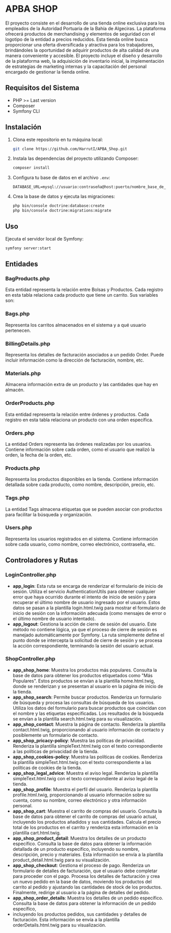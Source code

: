 # APBA SHOP


El proyecto consiste en el desarrollo de una tienda online exclusiva para los empleados de la Autoridad Portuaria de la Bahía de Algeciras. 
La plataforma ofrecerá productos de merchandising y elementos de seguridad con el logotipo de la entidad a precios reducidos. 
Esta tienda online busca proporcionar una oferta diversificada y atractiva para los trabajadores, brindándoles la oportunidad de adquirir 
productos de alta calidad de una manera conveniente y accesible. El proyecto incluye el diseño y desarrollo de la plataforma web, la adquisición de 
inventario inicial, la implementación de estrategias de marketing internas y la capacitación del personal encargado de gestionar la tienda online.

## Requisitos del Sistema

- PHP >= Last version
- Composer
- Symfony CLI

## Instalación

1. Clona este repositorio en tu máquina local:

    ```bash
    git clone https://github.com/HarrutI/APBA_Shop.git
    ```

2. Instala las dependencias del proyecto utilizando Composer:

    ```bash
    composer install
    ```

3. Configura tu base de datos en el archivo `.env`:

    ```
    DATABASE_URL=mysql://usuario:contraseña@host:puerto/nombre_base_de_datos
    ```

4. Crea la base de datos y ejecuta las migraciones:

    ```bash
    php bin/console doctrine:database:create
    php bin/console doctrine:migrations:migrate
    ```

## Uso

Ejecuta el servidor local de Symfony:

```bash
symfony server:start
```

## Entidades

### BagProducts.php
Esta entidad representa la relación entre Bolsas y Productos. Cada registro en esta tabla relaciona cada producto que tiene un carrito. 
Sus variables son:

### Bags.php
Representa los carritos almacenados en el sistema y a qué usuario pertenecen.

### BillingDetails.php
Representa los detalles de facturación asociados a un pedido Order. Puede incluir información como la dirección de facturación, nombre, etc.

### Materials.php
Almacena información extra de un producto y las cantidades que hay en almacén.

### OrderProducts.php
Esta entidad representa la relación entre órdenes y productos. Cada registro en esta tabla relaciona un producto con una orden específica.

### Orders.php
La entidad Orders representa las órdenes realizadas por los usuarios. Contiene información sobre cada orden, como el usuario que realizó
la orden, la fecha de la orden, etc.

### Products.php
Representa los productos disponibles en la tienda. Contiene información detallada sobre cada producto, como nombre, descripción, precio, etc.

### Tags.php
La entidad Tags almacena etiquetas que se pueden asociar con productos para facilitar la búsqueda y organización.

### Users.php
Representa los usuarios registrados en el sistema. Contiene información sobre cada usuario, como nombre, correo electrónico, contraseña, etc.

## Controladores y Rutas

### LoginController.php
- **app_login**: Esta ruta se encarga de renderizar el formulario de inicio de sesión. Utiliza el servicio AuthenticationUtils para obtener
  cualquier error que haya ocurrido durante el intento de inicio de sesión y para recuperar el último nombre de usuario ingresado por el usuario.
  Estos datos se pasan a la plantilla login.html.twig para mostrar el formulario de inicio de sesión con la información adecuada (como mensajes
  de error o el último nombre de usuario intentado).
- **app_logout**: Gestiona la acción de cierre de sesión del usuario. Este método no contiene lógica, ya que el proceso de cierre de sesión es
  manejado automáticamente por Symfony. La ruta simplemente define el punto donde se intercepta la solicitud de cierre de sesión y se procesa la
  acción correspondiente, terminando la sesión del usuario actual.

### ShopController.php
- **app_shop_home**: Muestra los productos más populares. Consulta la base de datos para obtener los productos etiquetados como "Más Populares".
   Estos productos se envían a la plantilla home.html.twig, donde se renderizan y se presentan al usuario en la página de inicio de la tienda.
- **app_shop_search**: Permite buscar productos. Renderiza un formulario de búsqueda y procesa las consultas de búsqueda de los usuarios.
  Utiliza los datos del formulario para buscar productos que coincidan con el nombre y las etiquetas especificadas. Los resultados de la búsqueda
  se envían a la plantilla search.html.twig para su visualización.
- **app_shop_contact**: Muestra la página de contacto. Renderiza la plantilla contact.html.twig, proporcionando al usuario información de contacto
   y posiblemente un formulario de contacto.
- **app_shop_pricacy-policy**: Muestra las políticas de privacidad. Renderiza la plantilla simpleText.html.twig con el texto correspondiente a las
   políticas de privacidad de la tienda.
- **app_shop_cookies-policy**: Muestra las políticas de cookies. Renderiza la plantilla simpleText.html.twig con el texto correspondiente a las
  políticas de cookies de la tienda.
- **app_shop_legal_advice**: Muestra el aviso legal. Renderiza la plantilla simpleText.html.twig con el texto correspondiente al aviso legal de la tienda.
- **app_shop_profile**: Muestra el perfil del usuario. Renderiza la plantilla profile.html.twig, proporcionando al usuario información sobre su cuenta,
   como su nombre, correo electrónico y otra información personal.
- **app_shop_cart**: Muestra el carrito de compras del usuario. Consulta la base de datos para obtener el carrito de compras del usuario actual, incluyendo
   los productos añadidos y sus cantidades. Calcula el precio total de los productos en el carrito y renderiza esta información en la plantilla cart.html.twig.
- **app_shop_product_detail**: Muestra los detalles de un producto específico. Consulta la base de datos para obtener la información detallada de un producto
   específico, incluyendo su nombre, descripción, precio y materiales. Esta información se envía a la plantilla product_detail.html.twig para su visualización.
- **app_shop_checkout**: Gestiona el proceso de pago. Renderiza un formulario de detalles de facturación, que el usuario debe completar para proceder con el
  pago. Procesa los detalles de facturación y crea un nuevo pedido en la base de datos, moviendo los productos del carrito al pedido y ajustando las
  cantidades de stock de los productos. Finalmente, redirige al usuario a la página de detalles del pedido.
- **app_shop_order_details**: Muestra los detalles de un pedido específico. Consulta la base de datos para obtener la información de un pedido específico,
-  incluyendo los productos pedidos, sus cantidades y detalles de facturación. Esta información se envía a la plantilla orderDetails.html.twig para su visualización.
